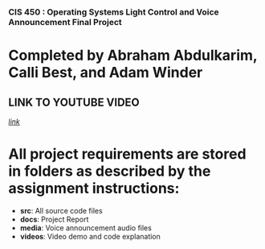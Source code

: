 ### CIS 450 : Operating Systems Light Control and Voice Announcement Final Project
# Completed by Abraham Abdulkarim, Calli Best, and Adam Winder

## LINK TO YOUTUBE VIDEO

[*link*
](https://www.youtube.com/watch?v=cbD7phfZ-fg)


# All project requirements are stored in folders as described by the assignment instructions:

- **src**: All source code files
- **docs**: Project Report
- **media**: Voice announcement audio files
- **videos**: Video demo and code explanation
